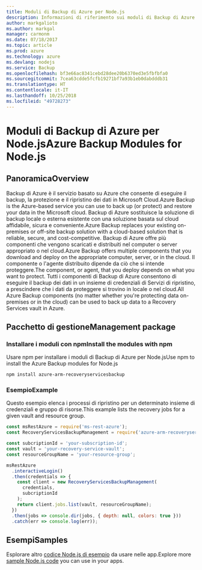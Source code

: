 ```yaml
---
title: Moduli di Backup di Azure per Node.js
description: Informazioni di riferimento sui moduli di Backup di Azure per Node.js
author: markgalioto
ms.author: markgal
manager: carmonm
ms.date: 07/18/2017
ms.topic: article
ms.prod: azure
ms.technology: azure
ms.devlang: nodejs
ms.service: Backup
ms.openlocfilehash: bf3e66ac8341cebd28dee20b6370ed3e5fbfbfa0
ms.sourcegitcommit: 7cea63cdde5fcfb19271bf7a93b1eb0dabdddb31
ms.translationtype: HT
ms.contentlocale: it-IT
ms.lasthandoff: 10/25/2018
ms.locfileid: "49728273"
---
```

# <a name="azure-backup-modules-for-nodejs"></a><span data-ttu-id="79e7f-103">Moduli di Backup di Azure per Node.js</span><span class="sxs-lookup"><span data-stu-id="79e7f-103">Azure Backup Modules for Node.js</span></span>

## <a name="overview"></a><span data-ttu-id="79e7f-104">Panoramica</span><span class="sxs-lookup"><span data-stu-id="79e7f-104">Overview</span></span>

<span data-ttu-id="79e7f-105">Backup di Azure è il servizio basato su Azure che consente di eseguire il backup, la protezione e il ripristino dei dati in Microsoft Cloud.</span><span class="sxs-lookup"><span data-stu-id="79e7f-105">Azure Backup is the Azure-based service you can use to back up (or protect) and restore your data in the Microsoft cloud.</span></span> <span data-ttu-id="79e7f-106">Backup di Azure sostituisce la soluzione di backup locale o esterna esistente con una soluzione basata sul cloud affidabile, sicura e conveniente.</span><span class="sxs-lookup"><span data-stu-id="79e7f-106">Azure Backup replaces your existing on-premises or off-site backup solution with a cloud-based solution that is reliable, secure, and cost-competitive.</span></span> <span data-ttu-id="79e7f-107">Backup di Azure offre più componenti che vengono scaricati e distribuiti nel computer o server appropriato o nel cloud.</span><span class="sxs-lookup"><span data-stu-id="79e7f-107">Azure Backup offers multiple components that you download and deploy on the appropriate computer, server, or in the cloud.</span></span> <span data-ttu-id="79e7f-108">Il componente o l'agente distribuito dipende da ciò che si intende proteggere.</span><span class="sxs-lookup"><span data-stu-id="79e7f-108">The component, or agent, that you deploy depends on what you want to protect.</span></span> <span data-ttu-id="79e7f-109">Tutti i componenti di Backup di Azure consentono di eseguire il backup dei dati in un insieme di credenziali di Servizi di ripristino, a prescindere che i dati da proteggere si trovino in locale o nel cloud.</span><span class="sxs-lookup"><span data-stu-id="79e7f-109">All Azure Backup components (no matter whether you're protecting data on-premises or in the cloud) can be used to back up data to a Recovery Services vault in Azure.</span></span> 

## <a name="management-package"></a><span data-ttu-id="79e7f-110">Pacchetto di gestione</span><span class="sxs-lookup"><span data-stu-id="79e7f-110">Management package</span></span>

### <a name="install-the-modules-with-npm"></a><span data-ttu-id="79e7f-111">Installare i moduli con npm</span><span class="sxs-lookup"><span data-stu-id="79e7f-111">Install the modules with npm</span></span>

<span data-ttu-id="79e7f-112">Usare npm per installare i moduli di Backup di Azure per Node.js</span><span class="sxs-lookup"><span data-stu-id="79e7f-112">Use npm to install the Azure Backup modules for Node.js</span></span>

```bash
npm install azure-arm-recoveryservicesbackup
```

### <a name="example"></a><span data-ttu-id="79e7f-113">Esempio</span><span class="sxs-lookup"><span data-stu-id="79e7f-113">Example</span></span>

<span data-ttu-id="79e7f-114">Questo esempio elenca i processi di ripristino per un determinato insieme di credenziali e gruppo di risorse.</span><span class="sxs-lookup"><span data-stu-id="79e7f-114">This example lists the recovery jobs for a given vault and resource group.</span></span>

```javascript
const msRestAzure = require('ms-rest-azure');
const RecoveryServicesBackupManagement = require('azure-arm-recoveryservicesbackup');

const subcriptionId = 'your-subscription-id';
const vault = 'your-recovery-service-vault';
const resourceGroupName = 'your-resource-group';

msRestAzure
  .interactiveLogin()
  .then(credentials => {
    const client = new RecoveryServicesBackupManagement(
      credentials,
      subcriptionId
    );
    return client.jobs.list(vault, resourceGroupName);
  })
  .then(jobs => console.dir(jobs, { depth: null, colors: true }))
  .catch(err => console.log(err));
```

## <a name="samples"></a><span data-ttu-id="79e7f-115">Esempi</span><span class="sxs-lookup"><span data-stu-id="79e7f-115">Samples</span></span>

<span data-ttu-id="79e7f-116">Esplorare altro [codice Node.js di esempio](https://azure.microsoft.com/resources/samples/?platform=nodejs) da usare nelle app.</span><span class="sxs-lookup"><span data-stu-id="79e7f-116">Explore more [sample Node.js code](https://azure.microsoft.com/resources/samples/?platform=nodejs) you can use in your apps.</span></span>
